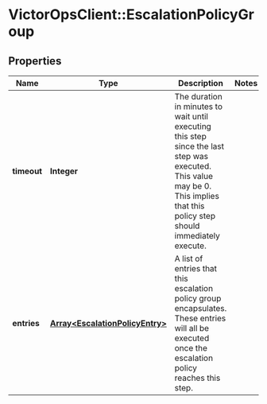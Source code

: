 # VictorOpsClient::EscalationPolicyGroup

## Properties

| Name        | Type                                                               | Description                                                                                                                                                                     | Notes |
| ----------- | ------------------------------------------------------------------ | ------------------------------------------------------------------------------------------------------------------------------------------------------------------------------- | ----- |
| **timeout** | **Integer**                                                        | The duration in minutes to wait until executing this step since the last step was executed. This value may be 0. This implies that this policy step should immediately execute. |
| **entries** | [**Array&lt;EscalationPolicyEntry&gt;**](EscalationPolicyEntry.md) | A list of entries that this escalation policy group encapsulates. These entries will all be executed once the escalation policy reaches this step.                              |
